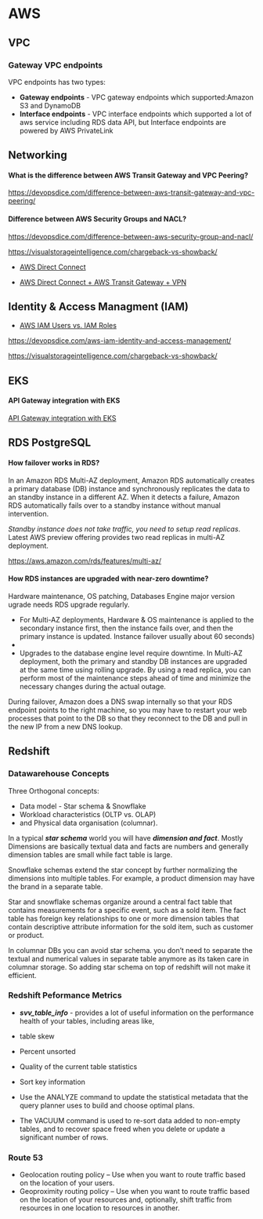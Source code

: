 # AWS

## VPC

### Gateway VPC endpoints
VPC endpoints has two types:
- **Gateway endpoints** - VPC gateway endpoints which supported:Amazon S3 and DynamoDB
- **Interface endpoints** - VPC interface endpoints which supported a lot of aws service including RDS data API, but Interface endpoints are powered by AWS PrivateLink

## Networking

#### What is the difference between AWS Transit Gateway and VPC Peering?

https://devopsdice.com/difference-between-aws-transit-gateway-and-vpc-peering/

#### Difference between AWS Security Groups and NACL?

https://devopsdice.com/difference-between-aws-security-group-and-nacl/

https://visualstorageintelligence.com/chargeback-vs-showback/

- [AWS Direct Connect](https://docs.aws.amazon.com/whitepapers/latest/aws-vpc-connectivity-options/aws-direct-connect.html)

- [AWS Direct Connect + AWS Transit Gateway + VPN](https://docs.aws.amazon.com/whitepapers/latest/aws-vpc-connectivity-options/aws-direct-connect-aws-transit-gateway-vpn.html)

## Identity & Access Managment (IAM)

- [AWS IAM Users vs. IAM Roles](https://www.howtogeek.com/devops/iam-users-vs-iam-roles-which-one-should-you-use/) 

https://devopsdice.com/aws-iam-identity-and-access-management/

https://visualstorageintelligence.com/chargeback-vs-showback/

## EKS

#### API Gateway integration with EKS
[API Gateway integration with EKS](https://aws.amazon.com/blogs/containers/integrate-amazon-api-gateway-with-amazon-eks/)

## RDS PostgreSQL

#### How failover works in RDS?

In an Amazon RDS Multi-AZ deployment, Amazon RDS automatically creates a primary database (DB) instance and synchronously replicates the data to an standby instance in a different AZ. When it detects a failure, Amazon RDS automatically fails over to a standby instance without manual intervention.

_Standby instance does not take traffic, you need to setup read replicas_. Latest AWS preview offering provides two read replicas in multi-AZ deployment.
 
https://aws.amazon.com/rds/features/multi-az/

#### How RDS instances are upgraded with near-zero downtime?

Hardware maintenance, OS patching, Databases Engine major version ugrade needs RDS upgrade regularly.

- For Multi-AZ deployments, Hardware & OS maintenance is applied to the secondary instance first, then the instance fails over, and then the primary instance is updated. Instance failover usually about 60 seconds)
- 
- Upgrades to the database engine level require downtime. In Multi-AZ deployment, both the primary and standby DB instances are upgraded at the same time using rolling upgrade. By using a read replica, you can perform most of the maintenance steps ahead of time and minimize the necessary changes during the actual outage.

During failover, Amazon does a DNS swap internally so that your RDS endpoint points to the right machine, so you may have to restart your web processes that point to the DB so that they reconnect to the DB and pull in the new IP from a new DNS lookup.

## Redshift

### Datawarehouse Concepts
Three Orthogonal concepts: 
- Data model - Star schema & Snowflake
- Workload characteristics (OLTP vs. OLAP)
- and Physical data organisation (columnar).

In a typical **_star schema_** world you will have **_dimension and fact_**. Mostly Dimensions are basically textual data and facts are numbers and generally dimension tables are small while fact table is large.

Snowflake schemas extend the star concept by further normalizing the dimensions into multiple tables. For example, a product dimension may have the brand in a separate table.

Star and snowflake schemas organize around a central fact table that contains measurements for a specific event, such as a sold item. The fact table has foreign key relationships to one or more dimension tables that contain descriptive attribute information for the sold item, such as customer or product. 

In columnar DBs you can avoid star schema. you don’t need to separate the textual and numerical values in separate table anymore as its taken care in columnar storage. So adding star schema on top of redshift will not make it efficient.

### Redshift Peformance Metrics

- **_svv_table_info_** - provides a lot of useful information on the performance health of your tables, including areas like,
 - table skew
 - Percent unsorted
 - Quality of the current table statistics
 - Sort key information

- Use the ANALYZE command to update the statistical metadata that the query planner uses to build and choose optimal plans.
- The VACUUM command is used to re-sort data added to non-empty tables, and to recover space freed when you delete or update a significant number of rows.



### Route 53

- Geolocation routing policy – Use when you want to route traffic based on the location of your users.
- Geoproximity routing policy – Use when you want to route traffic based on the location of your resources and, optionally, shift traffic from resources in one location to resources in another.

